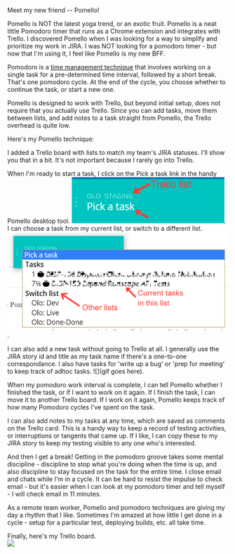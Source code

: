 Meet my new friend -- Pomello!

Pomello is NOT the latest yoga trend, or an exotic fruit.  Pomello is a neat little Pomodoro timer that runs as a Chrome extension and integrates with Trello.  I discovered Pomello when I was looking for a way to simplify and prioritize my work in JIRA.  I was NOT looking for a pomodoro timer - but now that I'm using it, I feel like Pomello is my new BFF.

Pomodoro is a [time management technique](https://en.wikipedia.org/wiki/Pomodoro_Technique) that involves working on a single task for a pre-determined time interval, followed by a short break.  That's one pomodoro cycle.  At the end of the cycle, you choose whether to continue the task, or start a new one. 

Pomello is designed to work with Trello, but beyond initial setup, does not require that you actually use Trello.  Since you can add tasks, move them between lists, and add notes to a task straight from Pomello, the Trello overhead is quite low.

Here's my Pomello technique:

I added a Trello board with lists to match my team's JIRA statuses.  I'll show you that in a bit.  It's not important because I rarely go into Trello. 

When I'm ready to start a task, I click on the  Pick a task link in the handy Pomello desktop tool. ![](pickatask.png).  I can choose a task from my current list, or switch to a different list. ![](pickatask2.png).

I can also add a new task without going to Trello at all.  I generally use the JIRA story id and title as my task name if there's a one-to-one correspondance.  I also have tasks for 'write up a bug' or 'prep for meeting' to keep track of adhoc tasks.
![](gif goes here).

When my pomodoro work interval is complete, I can tell Pomello whether I finished the task, or if I want to work on it again.  If I finish the task, I can move it to another Trello board.  If I work on it again, Pomello keeps track of how many Pomodoro cycles I've spent on the task.

I can also add notes to my tasks at any time, which are saved as comments on the Trello card.  This is a handy way to keep a record of testing activities, or interruptions or tangents that came up.  If I like, I can copy these to my JIRA story to keep my testing visible to any one who's interested.

And then I get a break!  Getting in the pomodoro groove takes some mental discipline - discipline to stop what you're doing when the time is up, and also discipline to stay focused on the task for the entire time.  I close email and chats while I'm in a cycle.  It can be hard to resist the impulse to check email - but it's easier when I can look at my pomodoro timer and tell myself - I will check email in 11 minutes.

As a remote team worker, Pomello and pomodoro techniques are giving my day a rhythm that I like.  Sometimes I'm amazed at how little I get done in a cycle - setup for a particular test, deploying builds, etc.  all take time.


Finally, here's my Trello board.  
![](C:\Users\joell\Downloads\Trello-board.png)

